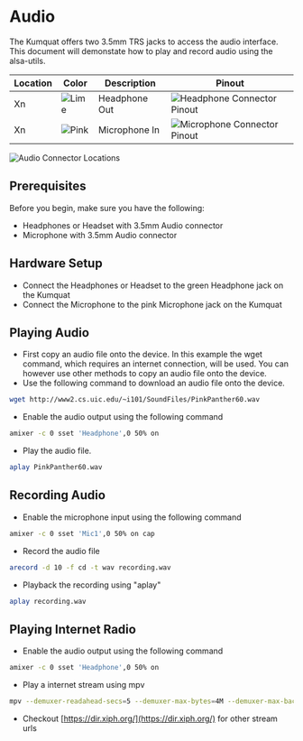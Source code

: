 # Audio

The Kumquat offers two 3.5mm TRS jacks to access the audio interface. This document will demonstate how to play and record audio using the alsa-utils.

| Location | Color | Description   | Pinout                                                 |
| -------- | ----- | ------------- | ------------------------------------------------------ |
| Xn       | ![Lime](img/interfaces/audio/jack-lime.png) | Headphone Out | ![Headphone Connector Pinout](placeholder_image_link)  |
| Xn       | ![Pink](img/interfaces/audio/jack-pink.png)  | Microphone In | ![Microphone Connector Pinout](placeholder_image_link) |

![Audio Connector Locations](placeholder_image_link)

## Prerequisites
Before you begin, make sure you have the following:

- Headphones or Headset with 3.5mm Audio connector
- Microphone with 3.5mm Audio connector

## Hardware Setup

- Connect the Headphones or Headset to the green Headphone jack on the Kumquat
- Connect the Microphone to the pink Microphone jack on the Kumquat

## Playing Audio

- First copy an audio file onto the device. In this example the wget command, which requires an internet connection, will be used. You can however use other methods to copy an audio file onto the device.
- Use the following command to download an audio file onto the device.

```sh
wget http://www2.cs.uic.edu/~i101/SoundFiles/PinkPanther60.wav
```

- Enable the audio output using the following command

```sh
amixer -c 0 sset 'Headphone',0 50% on
```

- Play the audio file.

```sh
aplay PinkPanther60.wav
```

## Recording Audio

- Enable the microphone input using the following command

```sh
amixer -c 0 sset 'Mic1',0 50% on cap
```

- Record the audio file

```sh
arecord -d 10 -f cd -t wav recording.wav
```

- Playback the recording using "aplay"

```sh
aplay recording.wav
```

## Playing Internet Radio

- Enable the audio output using the following command

```sh
amixer -c 0 sset 'Headphone',0 50% on
```

- Play a internet stream using mpv

```sh
mpv --demuxer-readahead-secs=5 --demuxer-max-bytes=4M --demuxer-max-back-bytes=2M --audio-buffer=5 http://radio4.cdm-radio.com:8020/stream-mp3-Chill_autodj
```

- Checkout [https://dir.xiph.org/](https://dir.xiph.org/) for other stream urls